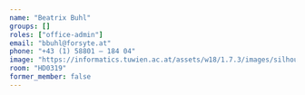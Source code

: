 ```yaml
---
name: "Beatrix Buhl"
groups: []
roles: ["office-admin"]
email: "bbuhl@forsyte.at"
phone: "+43 (1) 58801 – 184 04"
image: "https://informatics.tuwien.ac.at/assets/w18/1.7.3/images/silhouette.svg"
room: "HD0319"
former_member: false
---
```


<!--
Your custom content goes here.
-->